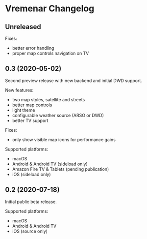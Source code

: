 # Vremenar Changelog

## Unreleased

Fixes:
- better error handling
- proper map controls navigation on TV

## 0.3 (2020-05-02)

Second preview release with new backend and initial DWD support.

New features:
- two map styles, satellite and streets
- better map controls
- light theme
- configurable weather source (ARSO or DWD)
- better TV support

Fixes:
- only show visible map icons for performance gains

Supported platforms:
- macOS
- Android & Android TV (sideload only)
- Amazon Fire TV & Tablets (pending publication)
- iOS (sideload only)

## 0.2 (2020-07-18)

Initial public beta release.

Supported platforms:
- macOS
- Android & Android TV
- iOS (source only)
